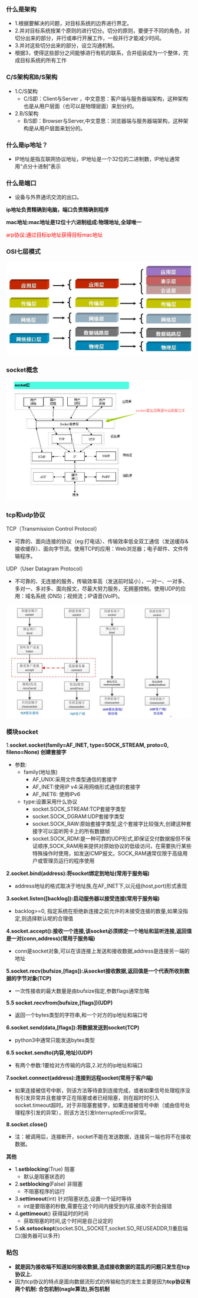 ### 什么是架构

- 1.根据要解决的问题，对目标系统的边界进行界定。
- 2.并对目标系统按某个原则的进行切分。切分的原则，要便于不同的角色，对切分出来的部分，并行或串行开展工作，一般并行才能减少时间。
- 3.并对这些切分出来的部分，设立沟通机制。
- 根据3，使得这些部分之间能够进行有机的联系，合并组装成为一个整体，完成目标系统的所有工作

### C/S架构和B/S架构

- 1.C/S架构
	- C/S即：Client与Server ，中文意思：客户端与服务器端架构，这种架构也是从用户层面（也可以是物理层面）来划分的。
- 2.B/S架构
	- B/S即：Browser与Server,中文意思：浏览器端与服务器端架构，这种架构是从用户层面来划分的。

### 什么是ip地址？

- IP地址是指互联网协议地址，IP地址是一个32位的二进制数，IP地址通常用“点分十进制”表示

### 什么是端口

- 设备与外界通讯交流的出口。

**ip地址负责精确到电脑，端口负责精确到程序**

**mac地址:mac地址是12位十六进制组成:物理地址,全球唯一**

<font color=red>arp协议:通过目标ip地址获得目标mac地址 </font>

### OSI七层模式

![](../../img/osi七层模型.jpg)

### socket概念

![](../../img/socket概念.jpg)

### tcp和udp协议

TCP（Transmission Control Protocol）

- 可靠的、面向连接的协议（eg:打电话）、传输效率低全双工通信（发送缓存&接收缓存）、面向字节流。使用TCP的应用：Web浏览器；电子邮件、文件传输程序。

UDP（User Datagram Protocol）

- 不可靠的、无连接的服务，传输效率高（发送前时延小），一对一、一对多、多对一、多对多、面向报文，尽最大努力服务，无拥塞控制。使用UDP的应用：域名系统 (DNS)；视频流；IP语音(VoIP)。

![](../../img/tcp和udp的socket图.jpg)

### 模块socket

1.**socket.socket(family=AF_INET, type=SOCK_STREAM, proto=0, fileno=None) 创建套接字**

- 参数:
	- family(地址族)
		- AF_UNIX:采用文件类型通信的套接字
		- AF_INET:使用IP v4:采用网络形式通信的套接字
		- AF_INET6: 使用IPv6
	- type:设置采用什么协议
		- socket.SOCK_STREAM:TCP套接字类型
		- socket.SOCK_DGRAM:UDP套接字类型
		- socket.SOCK_RAW:原始套接字类型,这个套接字比较强大,创建这种套接字可以监听网卡上的所有数据帧
		- socket.SOCK_RDM:是一种可靠的UDP形式,即保证交付数据报但不保证顺序,SOCK_RAM用来提供对原始协议的低级访问，在需要执行某些特殊操作时使用，如发送ICMP报文。SOCK_RAM通常仅限于高级用户或管理员运行的程序使用

**2.socket.bind(address):将socket绑定到地址(常用于服务端)**

- address地址的格式取决于地址族,在AF_INET下,以元组(host,port)形式表现

**3.socket.listen([backlog]):启动服务器以接受连接(常用于服务端)**

- backlog>=0, 指定系统在拒绝新连接之前允许的未接受连接的数量,如果没指定,则选择默认呢的合理值

**4.socket.accept():接收一个连接,该socket必须绑定一个地址和监听连接,返回值是一对(conn,address)(常用于服务端)**

- conn是socket对象,可以在该连接上发送和接收数据,address是连接另一端的地址

**5.socket.recv(bufsize,[flags]):从socket接收数据,返回值是一个代表所收到数据的字节对象(TCP)**

- 一次性接收的最大数量是由bufsize指定,参数flags通常忽略

**5.5 socket.recvfrom(bufsize,[flags])(UDP)**

- 返回一个bytes类型的字符串,和一个对方的ip地址和端口号

**6.socket.send(data,[flags]):将数据发送到socket(TCP)**

- python3中通常只能发送bytes类型

**6.5 socket.sendto(内容,地址)(UDP)**

- 有两个参数:1要给对方传输的内容,2.对方的ip地址和端口

**7.socket.connect(address):连接到远程socket(常用于客户端)**

- 如果连接被信号中断，则该方法等待直到连接完成，或者如果信号处理程序没有引发异常并且套接字正在阻塞或者已经阻塞，则在超时时引入socket.timeout超时。对于非阻塞套接字，如果连接被信号中断（或由信号处理程序引发的异常），则该方法引发InterruptedError异常。

**8.socket.close()**           

- 注：被调用后，连接断开，socket不能在发送数据，连接另一端也将不在接收数据。

**其他**

- 1.**setblocking**(True) 阻塞
	- 默认是阻塞状态的
- 2.**setblocking**(False) 非阻塞
	- 不阻塞程序的运行
- 3.**settimeout**(int)    针对阻塞状态,设置一个延时等待
	- int是要阻塞的秒数,需要在这个时间内接受到内容,接收不到会报错
- 4.**gettimeout**()       获得延时的时间
	- 获取阻塞的时间,这个时间是自己设定的
- 5.**sk**.**setsockopt**(socket.SOL_SOCKET,socket.SO_REUSEADDR,1)重启端口(服务器可以多开)

### 粘包

- **就是因为接收端不知道如何接收数据,造成接收数据的混乱的问题只发生在tcp协议上.**
- 因为tcp协议的特点是面向数据流形式的传输粘包的发生主要是因为**tcp协议有两个机制: 合包机制(nagle算法),拆包机制**





